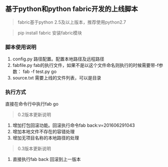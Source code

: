 ## 基于python和python fabric开发的上线脚本

> fabric基于python 2.5及以上版本，推荐使用python2.7

> pip install fabric 安装fabric模块

### 脚本使用说明
1. config.py 路径配置。配置本地路径及远程路径
2. fabfile.py fab的执行文件，如果不是以这个文件命名则执行的时候需要带-f参数： fab -f test.py go
3. source.txt 需要上线的文件列表，可以是目录

### 执行方式
直接在命令行中执行fab go

> 0.2版本更新说明

1. 增加打包回滚功能。回滚执行命令fab back:v=201606291043
2. 增加本地文件不存在的容错处理
3. 增加无项目名称的本地路径的处理

> 0.3版本更新说明

1. 直接执行fab back 回滚到上一版本